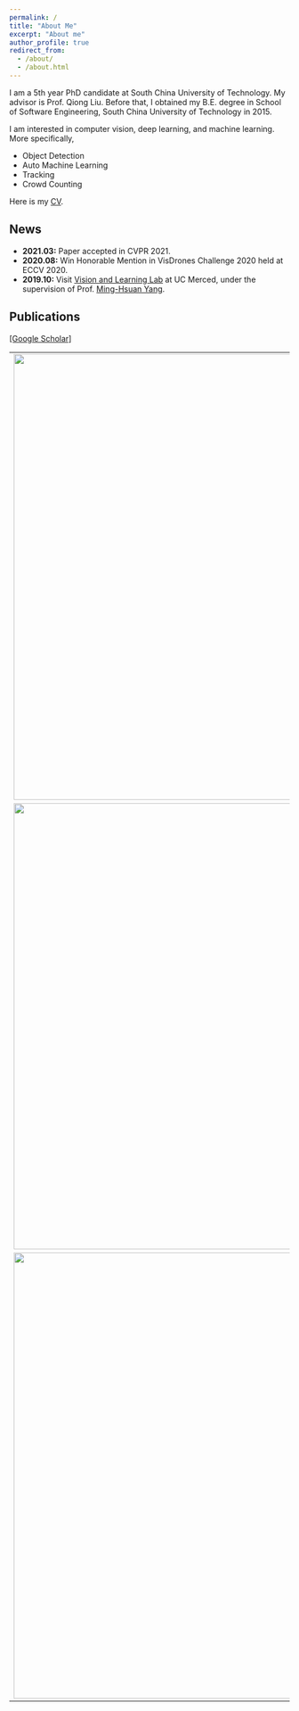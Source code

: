 ```yaml
---
permalink: /
title: "About Me"
excerpt: "About me"
author_profile: true
redirect_from: 
  - /about/
  - /about.html
---
```


I am a 5th year PhD candidate at South China University of Technology. My advisor is Prof. Qiong Liu. Before that, I obtained my B.E. degree in School of Software Engineering, South China University of Technology in 2015.

I am interested in computer vision, deep learning, and machine learning. More specifically,
- Object Detection
- Auto Machine Learning
- Tracking
- Crowd Counting

Here is my [CV](http://thefoxofsky.github.io/files/cv.pdf).

## News

- **2021.03:**  Paper accepted in CVPR 2021. 
- **2020.08:**  Win Honorable Mention in VisDrones Challenge 2020 held at ECCV 2020. 
- **2019.10:**  Visit [Vision and Learning Lab](http://vllab.ucmerced.edu/) at UC Merced, under the supervision of Prof. [Ming-Hsuan Yang](https://faculty.ucmerced.edu/mhyang/). 

## Publications

[\[Google Scholar\]](https://scholar.google.com/citations?hl=en&user=80d4v4kAAAAJ)

<table style="border: none; border-collapse: collapse;" border="0"> 

<tr style="border-collapse: separate; border-spacing:30em;">
<td style="border-collapse: collapse; border: none;">
<img src="http://thefoxofsky.github.io/images/saic.jpg" width="800"/>
</td>
<td style="border-collapse: collapse; border: none;">
Scale adaptive image cropping for UAV object detection. Neurocomputing, 2019.
<br>
<b>Jingkai Zhou</b>, Chi-Man Vong, Qiong Liu*, Zhenyu Wang. 
<br>
<img src="http://thefoxofsky.github.io/images/pdf_icon.png" width="20" height="20" hspace="5">
<span><a href="http://thefoxofsky.github.io/files/saic.pdf">paper</a></span>
<br>
<br>
</td>
</tr>

<tr style="border-collapse: separate; border-spacing:30em;">
<td style="border-collapse: collapse; border: none;">
<img src="http://thefoxofsky.github.io/images/dataset.jpg" width="800"/>
</td>
<td style="border-collapse: collapse; border: none;">
Benchmarking a large-scale FIR dataset for on-road pedestrian detection. Infrared Physics & Technology, 2019.
<br>
Zhewei Xu, Jiajun Zhuang, Qiong Liu*, <b>Jingkai Zhou</b>, Shaowu Peng. 
<br>
<img src="http://thefoxofsky.github.io/images/pdf_icon.png" width="20" height="20" hspace="5">
<span><a href="http://thefoxofsky.github.io/files/dataset.pdf">paper</a></span>
<br>
<br>
</td>
</tr>

<tr style="border-collapse: separate; border-spacing:30em;">
<td style="border-collapse: collapse; border: none;">
<img src="http://thefoxofsky.github.io/images/mil.jpg" width="800"/>
</td>
<td style="border-collapse: collapse; border: none;">
Object tracking via Online Multiple Instance Learning with reliable components. Computer Vision and Image Understanding, 2018
<br>
Feng Wu, Shaowu Peng, <b>Jingkai Zhou</b>, Qiong Liu*, Xiaojia Xie. 
<br>
<img src="http://thefoxofsky.github.io/images/pdf_icon.png" width="20" height="20" hspace="5">
<span><a href="http://thefoxofsky.github.io/files/mil.pdf">paper</a></span>
<br>
<br>
</td>
</tr>

</table>
